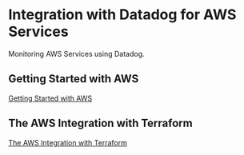 # Integration with Datadog for AWS Services

Monitoring AWS Services using Datadog.

## Getting Started with AWS

[Getting Started with AWS](https://docs.datadoghq.com/getting_started/integrations/aws/)

## The AWS Integration with Terraform
[The AWS Integration with Terraform](https://docs.datadoghq.com/integrations/guide/aws-terraform-setup/)
